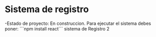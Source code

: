 <h1>Sistema de registro</h1>
-Estado de proyecto: En construccion.
Para ejecutar el sistema debes poner:
```npm install react```
sistema de Registro 2
